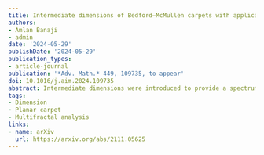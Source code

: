 ```yaml
---
title: Intermediate dimensions of Bedford–McMullen carpets with applications to Lipschitz equivalence
authors:
- Amlan Banaji
- admin
date: '2024-05-29'
publishDate: '2024-05-29'
publication_types:
- article-journal
publication: '*Adv. Math.* 449, 109735, to appear'
doi: 10.1016/j.aim.2024.109735
abstract: Intermediate dimensions were introduced to provide a spectrum of dimensions interpolating between Hausdorff and box-counting dimensions for fractals where these differ. In particular, Bedford-McMullen carpets are a natural case for investigation, but until now only very rough bounds for their intermediate dimensions have been found. In this paper, we determine a precise formula for the intermediate dimensions $\dim_{ \theta } \Lambda $ of any Bedford--McMullen carpet $\Lambda $	for the whole spectrum of $\theta \in [0,1]$, in terms of a certain large	deviations rate function. The intermediate dimensions exist and are strictly increasing in $\theta $, and the function $\theta \mapsto \dim _{ \theta }\Lambda $ exhibits interesting features not witnessed on any previous example, such as having countably many phase	transitions, between which it is analytic and strictly concave. We make an unexpected connection to multifractal analysis by showing that two carpets with non-uniform vertical fibres have equal intermediate dimensions	if and only if the Hausdorff multifractal spectra of the uniform Bernoulli measures on the two carpets are equal. Since intermediate dimensions are	bi-Lipschitz invariant, this shows that the equality of these multifractal spectra is a necessary condition for two such carpets to be Lipschitz equivalent.
tags:
- Dimension
- Planar carpet
- Multifractal analysis
links:
- name: arXiv
  url: https://arxiv.org/abs/2111.05625
---
```

